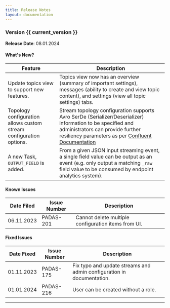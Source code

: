 ```yaml
---
title: Release Notes
layout: documentation
---
```


### Version {{ current_version }}

**Release Date**: 08.01.2024

#### What's New?

| Feature                         | Description |
| ----------------------          | ----------------------       
| Update topics view to support new features.  | Topics view now has an overview (summary of important settings), messages (ability to create and view topic content), and settings (view all topic settings) tabs.
| Topology configuration allows custom stream configuration options. | Stream topology configuration supports Avro SerDe (Serializer/Deserializer) information to be specified and administrators can provide further resiliency parameters as per [Confluent Documentation](https://docs.confluent.io/platform/current/streams/developer-guide/config-streams.html#recommended-configuration-parameters-for-resiliency)
| A new Task, `OUTPUT_FIELD` is added. | From a given JSON input streaming event, a single field value can be output as an event (e.g. only output a matching `_raw` field value to be consumed by endpoint analytics system).


#### Known Issues

| Date Filed    | Issue Number      | Description |
| ------------- | ----------------  | ----------------------       
| 06.11.2023    | PADAS-201	        | Cannot delete multiple configuration items from UI.

#### Fixed Issues

| Date Fixed    | Issue Number      | Description |
| ------------- | ----------------  | ----------------------   
| 01.11.2023    | PADAS-175	        | Fix typo and update streams and admin configuration in documentation.
| 01.01.2024    | PADAS-216	        | User can be created without a role.

---
